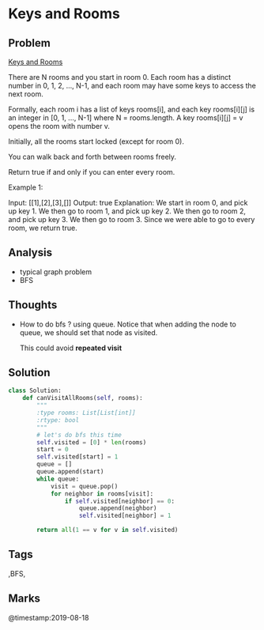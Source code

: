# Keys and Rooms

## Problem

[Keys and Rooms](https://leetcode.com/problems/keys-and-rooms)

There are N rooms and you start in room 0. Each room has a distinct number in 0, 1, 2, ..., N-1, and each room may have some keys to access the next room.

Formally, each room i has a list of keys rooms\[i\], and each key rooms\[i\]\[j\] is an integer in \[0, 1, ..., N-1\] where N = rooms.length. A key rooms\[i\]\[j\] = v opens the room with number v.

Initially, all the rooms start locked \(except for room 0\).

You can walk back and forth between rooms freely.

Return true if and only if you can enter every room.

Example 1:

Input: \[\[1\],\[2\],\[3\],\[\]\] Output: true Explanation: We start in room 0, and pick up key 1. We then go to room 1, and pick up key 2. We then go to room 2, and pick up key 3. We then go to room 3. Since we were able to go to every room, we return true.

## Analysis

* typical graph problem 
* BFS 

## Thoughts

* How to do bfs ? using queue. Notice that when adding the node to queue, we should set that node as visited.

  This could avoid **repeated visit**

## Solution

```python
class Solution:
    def canVisitAllRooms(self, rooms):
        """
        :type rooms: List[List[int]]
        :rtype: bool
        """
        # let's do bfs this time
        self.visited = [0] * len(rooms)
        start = 0
        self.visited[start] = 1
        queue = []
        queue.append(start)
        while queue:            
            visit = queue.pop()      
            for neighbor in rooms[visit]:
                if self.visited[neighbor] == 0:
                    queue.append(neighbor)
                    self.visited[neighbor] = 1

        return all(1 == v for v in self.visited)
```

## Tags

,BFS,

## Marks

@timestamp:2019-08-18